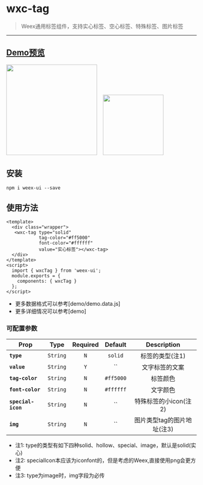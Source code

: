 # wxc-tag 

> Weex通用标签组件，支持实心标签、空心标签、特殊标签、图片标签

-----

## [Demo预览](https://h5.m.taobao.com/trip/wxc-tag/index.html?_wx_tpl=https%3A%2F%2Fh5.m.taobao.com%2Ftrip%2Fwxc-tag%2Fdemo%2Findex.native-min.js)
<img src="https://gw.alipayobjects.com/zos/rmsportal/pOeitNqEqDemAfDacLMr.gif" width="240"/>&nbsp;&nbsp;&nbsp;&nbsp;<img src="http://gtms01.alicdn.com/tfs/TB11omrSXXXXXagXVXXXXXXXXXX-200-200.png" width="160"/>

## 安装

```
npm i weex-ui --save
```

## 使用方法

```
<template>
  <div class="wrapper">
   <wxc-tag type="solid"
            tag-color="#ff5000"
            font-color="#ffffff"
            value="实心标签"></wxc-tag>
  </div>
</template>
<script>
  import { wxcTag } from 'weex-ui';
  module.exports = {
    components: { wxcTag }
  };
</script>
```

- 更多数据格式可以参考[demo/demo.data.js]
- 更多详细情况可以参考[demo]


### 可配置参数

| Prop | Type | Required | Default | Description |
| ---- |:----:|:---:|:-------:| :----------:|
| **`type`** | `String` | `N` | `solid` | 标签的类型(注1) |
| **`value`** | `String` | `Y` | `` | 文字标签的文案 |
| **`tag-color`** | `String` | `N` | `#ff5000` | 标签颜色 |
| **`font-color`** | `String` | `N` | `#ffffff` | 文字颜色 |
| **`special-icon`** | `String` | `N` | `` | 特殊标签的小icon(注2) |
| **`img`** | `String` | `N` | `` | 图片类型tag的图片地址(注3) |

* 注1: type的类型有如下四种solid、hollow、special、image，默认是solid(实心)
* 注2: specialIcon本应该为iconfont的，但是考虑的Weex,直接使用png会更方便
* 注3: type为image时，img字段为必传
